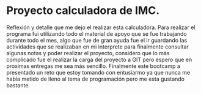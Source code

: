 # Proyecto calculadora de IMC.
Reflexión y detalle que me dejo el realizar esta calculadora.
Para realizar el programa fui utilizando todo el material de apoyo que se fue trabajando durante todo el mes, algo que fue de gran ayuda fue el ir guardando las actividades que se realizaban en mi interprete para finalmente 
consultar algunas notas y poder realizar el proyecto, considero que lo más complicado fue el realizar la carga del proyecto a GIT pero espero que en proximas entregas me sea más sencillo.
Finalmente este bootcamp a presentado un reto que estoy tomando con entusiarmo ya que nunca me había metido de lleno al tema de programación pero me esta gustando bastante.
